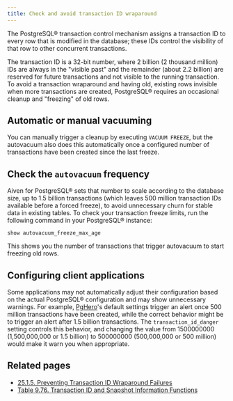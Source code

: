 ```yaml
---
title: Check and avoid transaction ID wraparound
---
```


The PostgreSQL® transaction control mechanism assigns a transaction ID
to every row that is modified in the database; these IDs control the
visibility of that row to other concurrent transactions.

The transaction ID is a 32-bit number, where 2 billion (2 thousand
million) IDs are always in the \"visible past\" and the remainder (about
2.2 billion) are reserved for future transactions and not visible to the
running transaction. To avoid a transaction wraparound and having old,
existing rows invisible when more transactions are created, PostgreSQL®
requires an occasional cleanup and \"freezing\" of old rows.

## Automatic or manual vacuuming

You can manually trigger a cleanup by executing `VACUUM FREEZE`, but the
autovacuum also does this automatically once a configured number of
transactions have been created since the last freeze.

## Check the `autovacuum` frequency

Aiven for PostgreSQL® sets that number to scale according to the
database size, up to 1.5 billion transactions (which leaves 500 million
transaction IDs available before a forced freeze), to avoid unnecessary
churn for stable data in existing tables. To check your transaction
freeze limits, run the following command in your PostgreSQL® instance:

```
show autovacuum_freeze_max_age
```

This shows you the number of transactions that trigger autovacuum to
start freezing old rows.

## Configuring client applications

Some applications may not automatically adjust their configuration based
on the actual PostgreSQL® configuration and may show unnecessary
warnings. For example, [PgHero](https://github.com/ankane/pghero)'s
default settings trigger an alert once 500 million transactions have
been created, while the correct behavior might be to trigger an alert
after 1.5 billion transactions. The `transaction_id_danger` setting
controls this behavior, and changing the value from 1500000000
(1,500,000,000 or 1.5 billion) to 500000000 (500,000,000 or 500 million)
would make it warn you when appropriate.

## Related pages

-   [25.1.5. Preventing Transaction ID Wraparound
    Failures](https://www.postgresql.org/docs/current/routine-vacuuming.html#VACUUM-FOR-WRAPAROUND)
-   [Table 9.76. Transaction ID and Snapshot Information
    Functions](https://www.postgresql.org/docs/14/functions-info.html#FUNCTIONS-PG-SNAPSHOT)
